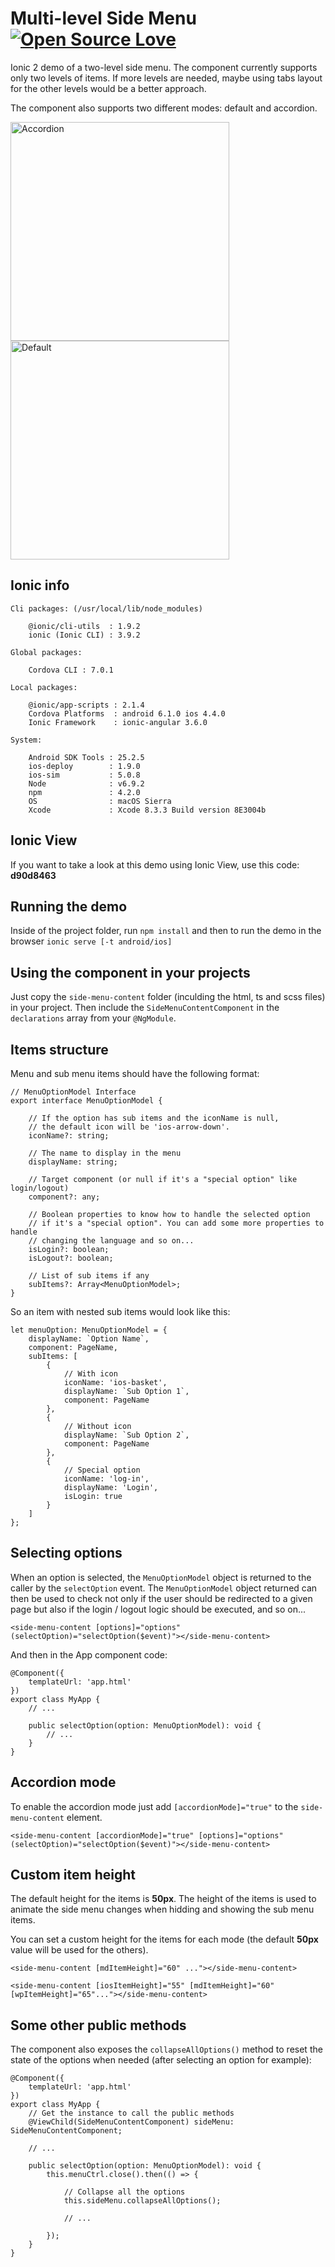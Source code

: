 # Multi-level Side Menu [![Open Source Love](https://badges.frapsoft.com/os/v1/open-source.svg?v=103)](https://github.com/ellerbrock/open-source-badges/)

Ionic 2 demo of a two-level side menu. The component currently supports only two levels of items. If more levels are needed, maybe using tabs layout for the other levels would be a better approach. 

The component also supports two different modes: default and accordion.

<p>
  <img src="resources/gifs/accordion.gif" alt="Accordion" width="350">
  <img src="resources/gifs/default.gif" alt="Default" width="350">
</p>

## Ionic info

```
Cli packages: (/usr/local/lib/node_modules)

    @ionic/cli-utils  : 1.9.2
    ionic (Ionic CLI) : 3.9.2

Global packages:

    Cordova CLI : 7.0.1

Local packages:

    @ionic/app-scripts : 2.1.4
    Cordova Platforms  : android 6.1.0 ios 4.4.0
    Ionic Framework    : ionic-angular 3.6.0

System:

    Android SDK Tools : 25.2.5
    ios-deploy        : 1.9.0
    ios-sim           : 5.0.8
    Node              : v6.9.2
    npm               : 4.2.0
    OS                : macOS Sierra
    Xcode             : Xcode 8.3.3 Build version 8E3004b
```

## Ionic View

If you want to take a look at this demo using Ionic View, use this code: **d90d8463**

## Running the demo

Inside of the project folder, run `npm install` and then to run the demo in the browser `ionic serve [-t android/ios]`

## Using the component in your projects

Just copy the `side-menu-content` folder (inculding the html, ts and scss files) in your project. Then include the `SideMenuContentComponent` in the `declarations` array from your `@NgModule`.

## Items structure

Menu and sub menu items should have the following format:

```
// MenuOptionModel Interface
export interface MenuOptionModel {

	// If the option has sub items and the iconName is null,
	// the default icon will be 'ios-arrow-down'.
	iconName?: string;

	// The name to display in the menu
	displayName: string;

	// Target component (or null if it's a "special option" like login/logout)
	component?: any;

	// Boolean properties to know how to handle the selected option
	// if it's a "special option". You can add some more properties to handle
	// changing the language and so on...
	isLogin?: boolean;
	isLogout?: boolean;

	// List of sub items if any
	subItems?: Array<MenuOptionModel>;
}
```

So an item with nested sub items would look like this:

```
let menuOption: MenuOptionModel = {
    displayName: `Option Name`,
    component: PageName,
    subItems: [
        {
            // With icon
            iconName: 'ios-basket',
            displayName: `Sub Option 1`,
            component: PageName
        },
        {
            // Without icon
            displayName: `Sub Option 2`,
            component: PageName
        },
        {
            // Special option
            iconName: 'log-in',
            displayName: 'Login',
            isLogin: true
        }
    ]
};
```

## Selecting options

When an option is selected, the `MenuOptionModel` object is returned to the caller by the `selectOption` event. The `MenuOptionModel` object returned can then be used to check not only if the user should be redirected to a given page but also if the login / logout logic should be executed, and so on...

```
<side-menu-content [options]="options" (selectOption)="selectOption($event)"></side-menu-content>
```

And then in the App component code:

```
@Component({
    templateUrl: 'app.html'
})
export class MyApp {
    // ...

    public selectOption(option: MenuOptionModel): void {
        // ...
    }
}
```

## Accordion mode

To enable the accordion mode just add `[accordionMode]="true"` to the `side-menu-content` element.

```
<side-menu-content [accordionMode]="true" [options]="options" (selectOption)="selectOption($event)"></side-menu-content>
```

## Custom item height

The default height for the items is **50px**. The height of the items is used to animate the side menu changes when hidding and showing the sub menu items.

You can set a custom height for the items for each mode (the default **50px** value will be used for the others).

```
<side-menu-content [mdItemHeight]="60" ..."></side-menu-content>
```
```
<side-menu-content [iosItemHeight]="55" [mdItemHeight]="60" [wpItemHeight]="65"..."></side-menu-content>
```


## Some other public methods

The component also exposes the `collapseAllOptions()` method to reset the state of the options when needed (after selecting an option for example):

```
@Component({
    templateUrl: 'app.html'
})
export class MyApp {
    // Get the instance to call the public methods
    @ViewChild(SideMenuContentComponent) sideMenu: SideMenuContentComponent;

    // ...

    public selectOption(option: MenuOptionModel): void {
        this.menuCtrl.close().then(() => {

            // Collapse all the options
            this.sideMenu.collapseAllOptions();
            
            // ...
        
        });
    }
}
```

